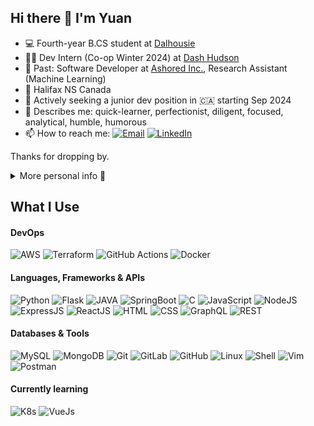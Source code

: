 ## Hi there 👋 I'm Yuan

- 💻 Fourth-year B.CS student at [Dalhousie](https://www.dal.ca/)
- 🧑‍💼 Dev Intern (Co-op Winter 2024) at [Dash Hudson](https://www.dashhudson.com/)
- 🔭 Past: Software Developer at [Ashored Inc.](https://ashored.ca/), Research Assistant (Machine Learning)
- 📍 Halifax NS Canada
- 👀 Actively seeking a junior dev position in 🇨🇦 starting Sep 2024
- 💭 Describes me: quick-learner, perfectionist, diligent, focused, analytical, humble, humorous
- 📫 How to reach me: [![Email](https://img.shields.io/badge/-Gmail-c14438?style=flat&logo=Gmail&logoColor=white)](mailto:yn416226@gmail.com) [![LinkedIn]( https://img.shields.io/badge/-LinkedIn-blue?style=flat&logo=linkedin)](https://www.linkedin.com/in/yuanw10/)

Thanks for dropping by.

<details>
  <summary>More personal info 💬</summary> <br>
  <ul>
    <li>🧑‍💼 Ex-Accountant at EY</li>
    <li>🧑‍💻 Woman in Tech</li>
    <li>🏳️‍🌈 LGBTQ2+</li>
    <li>🐱 Cat lover</li>
    <li>🌏 From Beijing, China</li>
    <li><img src="https://firebasestorage.googleapis.com/v0/b/fir-ce471.appspot.com/o/IMG_7879.jpeg?alt=media&token=f1410b04-5f5c-45cc-aa7e-f30d8f1cd97b&_gl=1*h6811h*_ga*OTE1MTEwNDA3LjE2OTU2ODc1OTI.*_ga_CW55HF8NVT*MTY5NzY3Njk3MC4zLjEuMTY5NzY3Njk3NC41Ni4wLjA." height="380"></li>
  </ul>
</details>


## What I Use
#### DevOps
![AWS](https://img.shields.io/badge/Amazon_AWS-232F3E?style=flat-square&logo=amazonaws&logoColor=FF9900)
![Terraform](https://img.shields.io/badge/Terraform-7B42BC?style=flat-square&logo=terraform&logoColor=white)
![GitHub Actions](https://img.shields.io/badge/GitHub_Actions-2088FF?style=flat-square&logo=github-actions&logoColor=white)
![Docker](https://img.shields.io/badge/Docker-2496ED?style=flat-square&logo=docker&logoColor=white)

#### Languages, Frameworks & APIs
![Python](https://img.shields.io/badge/Python-3776AB?style=flat-square&logo=python&logoColor=white)
![Flask](https://img.shields.io/badge/Flask-000000?style=flat-square&logo=flask&logoColor=white)
![JAVA](https://img.shields.io/badge/Java-ED8B00?style=flat-square&logo=java&logoColor=white)
![SpringBoot](https://img.shields.io/badge/Spring_Boot-F2F4F9?style=flat-square&logo=spring-boot)
![C](https://img.shields.io/badge/C-A8B9CC?style=flat-square&logo=c&logoColor=white)
![JavaScript](https://img.shields.io/badge/-JavaScript-F7DF1E?style=flat-square&logo=javascript&logoColor=black)
![NodeJS](https://img.shields.io/badge/Node.js-339933?style=flat-square&logo=nodedotjs&logoColor=white)
![ExpressJS](https://img.shields.io/badge/-Express.js-ivory?style=flat-square&logo=express&logoColor=black)
![ReactJS](https://img.shields.io/badge/React.js-20232A?style=flat-square&logo=react&logoColor=61DAFB)
![HTML](https://img.shields.io/badge/-HTML-E34F26?style=flat-square&logo=html5&logoColor=white)
![CSS](https://img.shields.io/badge/-CSS-1572B6?style=flat-square&logo=css3)
![GraphQL](https://img.shields.io/badge/-GraphQL-E10098?style=flat-square&logo=graphql)
![REST](https://img.shields.io/badge/REST_API-991111?style=flat-square)

#### Databases & Tools
![MySQL](https://img.shields.io/badge/MySQL-005C84?style=flat-square&logo=mysql&logoColor=white)
![MongoDB](https://img.shields.io/badge/MongoDB-4EA94B?style=flat-square&logo=mongodb&logoColor=white)
![Git](https://img.shields.io/badge/-Git-black?style=flat-square&logo=git&logoColor=F05032)
![GitLab](https://img.shields.io/badge/GitLab-white?style=flat-square&logo=gitlab&logoColor=FC6D26)
![GitHub](https://img.shields.io/badge/-GitHub-181717?style=flat-square&logo=github)
![Linux](https://img.shields.io/badge/Linux-FCC624?style=flat-square&logo=linux&logoColor=black)
![Shell](https://img.shields.io/badge/Shell_Script-black?style=flat-square&logo=gnu-bash&logoColor=4EAA25)
![Vim](https://img.shields.io/badge/VIM-%2311AB00.svg?&style=flat-square&logo=vim&logoColor=white)
![Postman](https://img.shields.io/badge/Postman-FF6C37?style=flat-square&logo=Postman&logoColor=white)

#### Currently learning
![K8s](https://img.shields.io/badge/Kubernetes-326ce5.svg?&style=flat-square&logo=kubernetes&logoColor=white)
![VueJs](https://img.shields.io/badge/Vue.js-35495e?style=flat-square&logo=vuedotjs&logoColor=4FC08D)

